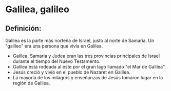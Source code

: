 # Galilea, galileo

## Definición: 

Galilea es la parte más norteña de Israel, justo al norte de Samaria. Un "galileo" era una persona que vivía en Galilea.

* Galilea, Samaria y Judea eran las tres provincias principales de Israel durante el tiempo del Nuevo Testamento.
* Galilea está rodeada al este por el gran lago llamado "el Mar de Galilea".
* Jesús creció y vivió en el pueblo de Nazaret en Galilea.
* La mayoría de los milagros y enseñanzas de Jesús tomaron lugar en la región de Galilea.

